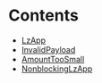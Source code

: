 

# Contents
- [LzApp](LzApp.sol/abstract.LzApp.md)
- [InvalidPayload](NonblockingLzApp.sol/error.InvalidPayload.md)
- [AmountTooSmall](NonblockingLzApp.sol/error.AmountTooSmall.md)
- [NonblockingLzApp](NonblockingLzApp.sol/abstract.NonblockingLzApp.md)
